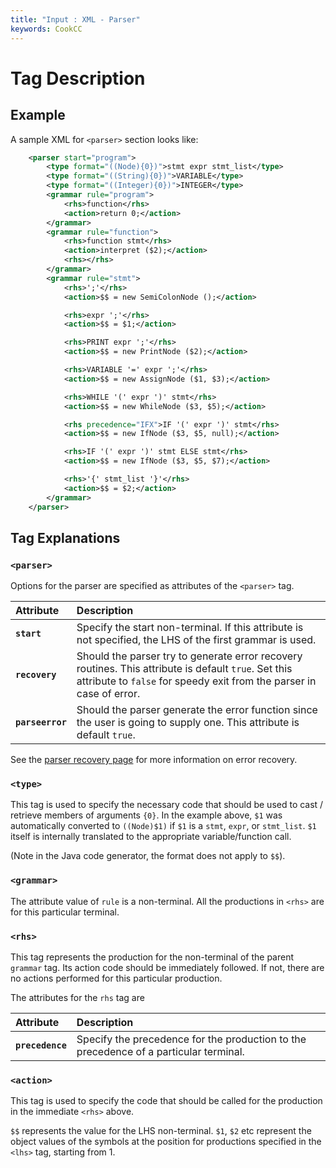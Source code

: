 ```yaml
---
title: "Input : XML - Parser"
keywords: CookCC
---
```

# <parser> Tag Description #

## Example ##
A sample XML for `<parser>` section looks like:

```xml
	<parser start="program">
		<type format="((Node){0})">stmt expr stmt_list</type>
		<type format="((String){0})">VARIABLE</type>
		<type format="((Integer){0})">INTEGER</type>
		<grammar rule="program">
			<rhs>function</rhs>
			<action>return 0;</action>
		</grammar>
		<grammar rule="function">
			<rhs>function stmt</rhs>
			<action>interpret ($2);</action>
			<rhs></rhs>
		</grammar>
		<grammar rule="stmt">
			<rhs>';'</rhs>
			<action>$$ = new SemiColonNode ();</action>

			<rhs>expr ';'</rhs>
			<action>$$ = $1;</action>

			<rhs>PRINT expr ';'</rhs>
			<action>$$ = new PrintNode ($2);</action>

			<rhs>VARIABLE '=' expr ';'</rhs>
			<action>$$ = new AssignNode ($1, $3);</action>

			<rhs>WHILE '(' expr ')' stmt</rhs>
			<action>$$ = new WhileNode ($3, $5);</action>

			<rhs precedence="IFX">IF '(' expr ')' stmt</rhs>
			<action>$$ = new IfNode ($3, $5, null);</action>

			<rhs>IF '(' expr ')' stmt ELSE stmt</rhs>
			<action>$$ = new IfNode ($3, $5, $7);</action>

			<rhs>'{' stmt_list '}'</rhs>
			<action>$$ = $2;</action>
		</grammar>
	</parser>
```

## Tag Explanations ##


### `<parser>` ###

Options for the parser are specified as attributes of the `<parser>` tag.

| **Attribute** | **Description** |
|:--------------|:----------------|
| **`start`** | Specify the start non-terminal.  If this attribute is not specified, the LHS of the first grammar is used. |
| **`recovery`** | Should the parser try to generate error recovery routines.  This attribute is default `true`.  Set this attribute to `false` for speedy exit from the parser in case of error. |
| **`parseerror`** | Should the parser generate the error function since the user is going to supply one.  This attribute is default `true`. |

See the [parser recovery page](ParserErrorRecovery.html) for more information on error recovery.

### `<type>` ###

This tag is used to specify the necessary code that should be used to cast / retrieve members of arguments ` {0} `.  In the example above, `$1` was automatically converted to `((Node)$1)` if `$1` is a `stmt`, `expr`, or `stmt_list`.  `$1` itself is internally translated to the appropriate variable/function call.

(Note in the Java code generator, the format does not apply to `$$`).

### `<grammar>` ###

The attribute value of `rule` is a non-terminal.  All the productions in `<rhs>` are for this particular terminal.

### `<rhs>` ###

This tag represents the production for the non-terminal of the parent `grammar` tag.  Its action code should be immediately followed.  If not, there are no actions performed for this particular production.

The attributes for the `rhs` tag are

| **Attribute** | **Description** |
|:--------------|:----------------|
| **`precedence`** | Specify the precedence for the production to the precedence of a particular terminal. |

### `<action>` ###

This tag is used to specify the code that should be called for the production in the immediate `<rhs>` above.

`$$` represents the value for the LHS non-terminal.  `$1`, `$2` etc represent the object values of the symbols at the position for productions specified in the `<lhs>` tag, starting from 1.
